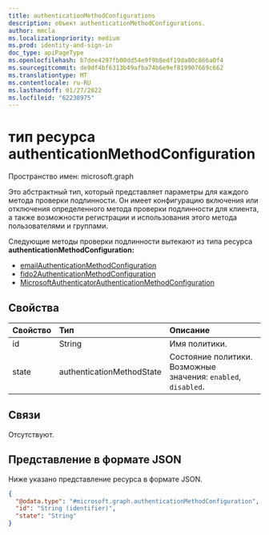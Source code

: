 ```yaml
---
title: authenticationMethodConfigurations
description: объект authenticationMethodConfigurations.
author: mmcla
ms.localizationpriority: medium
ms.prod: identity-and-sign-in
doc_type: apiPageType
ms.openlocfilehash: b7dee4297fb00dd54e9f9b8edf19da00c866a0f4
ms.sourcegitcommit: de9df4bf6313b49afba74b6e9ef819907669c662
ms.translationtype: MT
ms.contentlocale: ru-RU
ms.lasthandoff: 01/27/2022
ms.locfileid: "62238975"
---
```

# <a name="authenticationmethodconfiguration-resource-type"></a>тип ресурса authenticationMethodConfiguration
Пространство имен: microsoft.graph

Это абстрактный тип, который представляет параметры для каждого метода проверки подлинности. Он имеет конфигурацию включения или отключения определенного метода проверки подлинности для клиента, а также возможности регистрации и использования этого метода пользователями и группами.

Следующие методы проверки подлинности вытекают из типа ресурса **authenticationMethodConfiguration:**
+ [emailAuthenticationMethodConfiguration](emailauthenticationmethodconfiguration.md)
+ [fido2AuthenticationMethodConfiguration](fido2authenticationmethodconfiguration.md)
+ [MicrosoftAuthenticatorAuthenticationMethodConfiguration](microsoftauthenticatorauthenticationmethodconfiguration.md)

## <a name="properties"></a>Свойства
|Свойство|Тип|Описание|
|:---|:---|:---|
|id|String|Имя политики.|
|state|authenticationMethodState|Состояние политики. Возможные значения: `enabled`, `disabled`.|

## <a name="relationships"></a>Связи
Отсутствуют.

## <a name="json-representation"></a>Представление в формате JSON
Ниже указано представление ресурса в формате JSON.
<!-- {
  "blockType": "resource",
  "keyProperty": "id",
  "@odata.type": "microsoft.graph.authenticationMethodConfiguration",
  "openType": false
}
-->
``` json
{
  "@odata.type": "#microsoft.graph.authenticationMethodConfiguration",
  "id": "String (identifier)",
  "state": "String"
}
```
